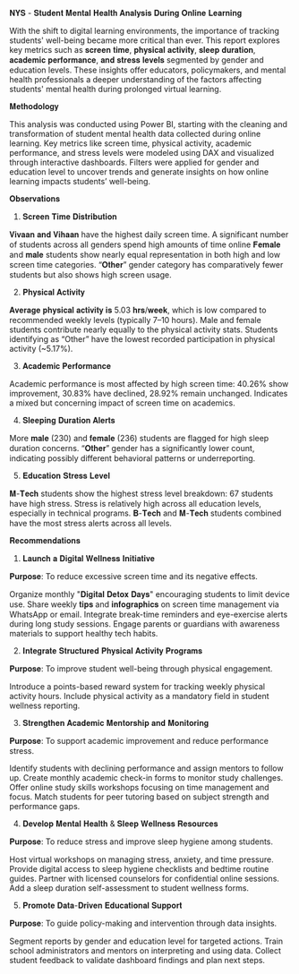 𝐍𝐘𝐒 - 𝐒𝐭𝐮𝐝𝐞𝐧𝐭 𝐌𝐞𝐧𝐭𝐚𝐥 𝐇𝐞𝐚𝐥𝐭𝐡 𝐀𝐧𝐚𝐥𝐲𝐬𝐢𝐬 𝐃𝐮𝐫𝐢𝐧𝐠 𝐎𝐧𝐥𝐢𝐧𝐞 𝐋𝐞𝐚𝐫𝐧𝐢𝐧𝐠


With the shift to digital learning environments, the importance of tracking students' well-being became more critical than ever. This report explores key metrics such as 𝐬𝐜𝐫𝐞𝐞𝐧 𝐭𝐢𝐦𝐞, 𝐩𝐡𝐲𝐬𝐢𝐜𝐚𝐥 𝐚𝐜𝐭𝐢𝐯𝐢𝐭𝐲, 𝐬𝐥𝐞𝐞𝐩 𝐝𝐮𝐫𝐚𝐭𝐢𝐨𝐧, 𝐚𝐜𝐚𝐝𝐞𝐦𝐢𝐜 𝐩𝐞𝐫𝐟𝐨𝐫𝐦𝐚𝐧𝐜𝐞, 𝐚𝐧𝐝 𝐬𝐭𝐫𝐞𝐬𝐬 𝐥𝐞𝐯𝐞𝐥𝐬 segmented by gender and education levels. These insights offer educators, policymakers, and mental health professionals a deeper understanding of the factors affecting students' mental health during prolonged virtual learning.

𝐌𝐞𝐭𝐡𝐨𝐝𝐨𝐥𝐨𝐠𝐲

This analysis was conducted using Power BI, starting with the cleaning and transformation of student mental health data collected during online learning. Key metrics like screen time, physical activity, academic performance, and stress levels were modeled using DAX and visualized through interactive dashboards. Filters were applied for gender and education level to uncover trends and generate insights on how online learning impacts students’ well-being.

𝐎𝐛𝐬𝐞𝐫𝐯𝐚𝐭𝐢𝐨𝐧𝐬

1. 𝐒𝐜𝐫𝐞𝐞𝐧 𝐓𝐢𝐦𝐞 𝐃𝐢𝐬𝐭𝐫𝐢𝐛𝐮𝐭𝐢𝐨𝐧

𝐕𝐢𝐯𝐚𝐚𝐧 𝐚𝐧𝐝 𝐕𝐢𝐡𝐚𝐚𝐧 have the highest daily screen time.
A significant number of students across all genders spend high amounts of time online
𝐅𝐞𝐦𝐚𝐥𝐞 and 𝐦𝐚𝐥𝐞 students show nearly equal representation in both high and low screen time categories.
“𝐎𝐭𝐡𝐞𝐫” gender category has comparatively fewer students but also shows high screen usage.

2. 𝐏𝐡𝐲𝐬𝐢𝐜𝐚𝐥 𝐀𝐜𝐭𝐢𝐯𝐢𝐭𝐲

𝐀𝐯𝐞𝐫𝐚𝐠𝐞 𝐩𝐡𝐲𝐬𝐢𝐜𝐚𝐥 𝐚𝐜𝐭𝐢𝐯𝐢𝐭𝐲 𝐢𝐬 5.03 𝐡𝐫𝐬/𝐰𝐞𝐞𝐤, which is low compared to recommended weekly levels (typically 7–10 hours).
Male and female students contribute nearly equally to the physical activity stats.
Students identifying as “Other” have the lowest recorded participation in physical activity (~5.17%).

3. 𝐀𝐜𝐚𝐝𝐞𝐦𝐢𝐜 𝐏𝐞𝐫𝐟𝐨𝐫𝐦𝐚𝐧𝐜𝐞

Academic performance is most affected by high screen time:
40.26% show improvement,
30.83% have declined,
28.92% remain unchanged.
Indicates a mixed but concerning impact of screen time on academics.

4. 𝐒𝐥𝐞𝐞𝐩𝐢𝐧𝐠 𝐃𝐮𝐫𝐚𝐭𝐢𝐨𝐧 𝐀𝐥𝐞𝐫𝐭𝐬

More 𝐦𝐚𝐥𝐞 (230) and 𝐟𝐞𝐦𝐚𝐥𝐞 (236) students are flagged for high sleep duration concerns.
“𝐎𝐭𝐡𝐞𝐫” gender has a significantly lower count, indicating possibly different behavioral patterns or underreporting.

5. 𝐄𝐝𝐮𝐜𝐚𝐭𝐢𝐨𝐧 𝐒𝐭𝐫𝐞𝐬𝐬 𝐋𝐞𝐯𝐞𝐥

𝐌-𝐓𝐞𝐜𝐡 students show the highest stress level breakdown:
67 students have high stress.
Stress is relatively high across all education levels, especially in technical programs.
𝐁-𝐓𝐞𝐜𝐡 and 𝐌-𝐓𝐞𝐜𝐡 students combined have the most stress alerts across all levels.

𝐑𝐞𝐜𝐨𝐦𝐦𝐞𝐧𝐝𝐚𝐭𝐢𝐨𝐧𝐬

1. 𝐋𝐚𝐮𝐧𝐜𝐡 𝐚 𝐃𝐢𝐠𝐢𝐭𝐚𝐥 𝐖𝐞𝐥𝐥𝐧𝐞𝐬𝐬 𝐈𝐧𝐢𝐭𝐢𝐚𝐭𝐢𝐯𝐞

𝐏𝐮𝐫𝐩𝐨𝐬𝐞: To reduce excessive screen time and its negative effects.

Organize monthly "𝐃𝐢𝐠𝐢𝐭𝐚𝐥 𝐃𝐞𝐭𝐨𝐱 𝐃𝐚𝐲𝐬" encouraging students to limit device use.
Share weekly 𝐭𝐢𝐩𝐬 and 𝐢𝐧𝐟𝐨𝐠𝐫𝐚𝐩𝐡𝐢𝐜𝐬 on screen time management via WhatsApp or email.
Integrate break-time reminders and eye-exercise alerts during long study sessions.
Engage parents or guardians with awareness materials to support healthy tech habits.

2. 𝐈𝐧𝐭𝐞𝐠𝐫𝐚𝐭𝐞 𝐒𝐭𝐫𝐮𝐜𝐭𝐮𝐫𝐞𝐝 𝐏𝐡𝐲𝐬𝐢𝐜𝐚𝐥 𝐀𝐜𝐭𝐢𝐯𝐢𝐭𝐲 𝐏𝐫𝐨𝐠𝐫𝐚𝐦𝐬

𝐏𝐮𝐫𝐩𝐨𝐬𝐞: To improve student well-being through physical engagement.

Introduce a points-based reward system for tracking weekly physical activity hours.
Include physical activity as a mandatory field in student wellness reporting.

3. 𝐒𝐭𝐫𝐞𝐧𝐠𝐭𝐡𝐞𝐧 𝐀𝐜𝐚𝐝𝐞𝐦𝐢𝐜 𝐌𝐞𝐧𝐭𝐨𝐫𝐬𝐡𝐢𝐩 𝐚𝐧𝐝 𝐌𝐨𝐧𝐢𝐭𝐨𝐫𝐢𝐧𝐠

𝐏𝐮𝐫𝐩𝐨𝐬𝐞: To support academic improvement and reduce performance stress.

Identify students with declining performance and assign mentors to follow up.
Create monthly academic check-in forms to monitor study challenges.
Offer online study skills workshops focusing on time management and focus.
Match students for peer tutoring based on subject strength and performance gaps.

4. 𝐃𝐞𝐯𝐞𝐥𝐨𝐩 𝐌𝐞𝐧𝐭𝐚𝐥 𝐇𝐞𝐚𝐥𝐭𝐡 & 𝐒𝐥𝐞𝐞𝐩 𝐖𝐞𝐥𝐥𝐧𝐞𝐬𝐬 𝐑𝐞𝐬𝐨𝐮𝐫𝐜𝐞𝐬

𝐏𝐮𝐫𝐩𝐨𝐬𝐞: To reduce stress and improve sleep hygiene among students.

Host virtual workshops on managing stress, anxiety, and time pressure.
Provide digital access to sleep hygiene checklists and bedtime routine guides.
Partner with licensed counselors for confidential online sessions.
Add a sleep duration self-assessment to student wellness forms.

5. 𝐏𝐫𝐨𝐦𝐨𝐭𝐞 𝐃𝐚𝐭𝐚-𝐃𝐫𝐢𝐯𝐞𝐧 𝐄𝐝𝐮𝐜𝐚𝐭𝐢𝐨𝐧𝐚𝐥 𝐒𝐮𝐩𝐩𝐨𝐫𝐭

𝐏𝐮𝐫𝐩𝐨𝐬𝐞: To guide policy-making and intervention through data insights.

Segment reports by gender and education level for targeted actions.
Train school administrators and mentors on interpreting and using data.
Collect student feedback to validate dashboard findings and plan next steps.
